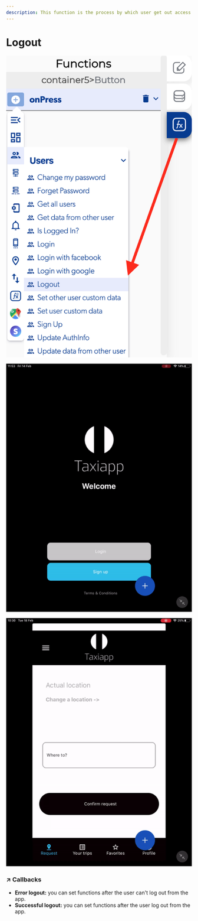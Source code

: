 ```yaml
---
description: This function is the process by which user get out access to the app.
---
```


# Logout

![](../../../.gitbook/assets/captura-de-pantalla-2020-02-10-a-la-s-11.08.17.png)

![](../../../.gitbook/assets/ezgif.com-video-to-gif%20%282%29.gif)

![](../../../.gitbook/assets/ezgif.com-video-to-gif-1%20%285%29.gif)



### ↗ Callbacks <a id="entry-vars"></a>

* **Error logout:** you can set functions after the user can't log out from the app.
* **Successful logout:** you can set functions after the user log out from the app.



